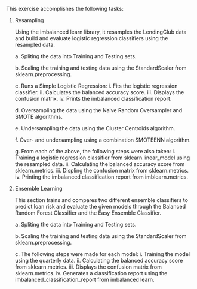 This exercise accomplishes the following tasks:

1. Resampling 
   
   Using the imbalanced learn library, it resamples the LendingClub data and build and evaluate logistic regression classifiers using the resampled data.
    
    a. Spliting the data into Training and Testing sets.
   
    b. Scaling the training and testing data using the StandardScaler from sklearn.preprocessing.
    
    c. Runs a Simple Logistic Regression:
       i.   Fits the logistic regression classifier.
       ii.  Calculates the balanced accuracy score.
       iii. Displays the confusion matrix.
       iv.  Prints the imbalanced classification report.
    
    d. Oversampling the data using the Naive Random Oversampler and SMOTE algorithms.
    
    e. Undersampling the data using the Cluster Centroids algorithm.
    
    f. Over- and undersampling using a combination SMOTEENN algorithm.
    
    g. From each of the above, the following steps were also taken:
       i.   Training a logistic regression classifier from sklearn.linear_model using the resampled data.
       ii.  Calculating the balanced accuracy score from sklearn.metrics.
       iii. Displing the confusion matrix from sklearn.metrics.
       iv.  Printing the imbalanced classification report from imblearn.metrics.
       
2.  Ensemble Learning
    
    This section trains and compares two different ensemble classifiers to predict loan risk and evaluate the given models through the Balanced Random Forest Classifier and the Easy Ensemble Classifier.
     
     a. Spliting the data into Training and Testing sets.
     
     b. Scaling the training and testing data using the StandardScaler from sklearn.preprocessing. 
     
     c. The following steps were made for each model:
        i.   Training the model using the quarterly data.
        ii.  Calculating the balanced accuracy score from sklearn.metrics.
        iii. Displays the confusion matrix from sklearn.metrics.
        iv.  Generates a classification report using the imbalanced_classification_report from imbalanced learn.
